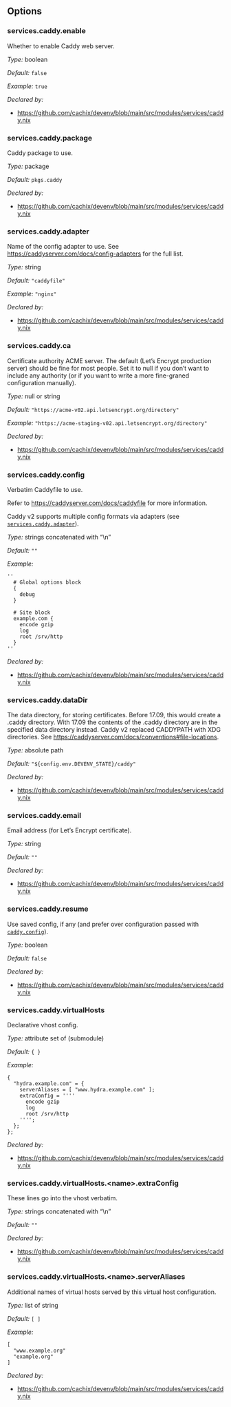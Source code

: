 [comment]: # (Do not edit this file as it is autogenerated. Go to docs/individual-docs if you want to make edits.)
[comment]: # (Please add your documentation above this line)

## Options

### services\.caddy\.enable



Whether to enable Caddy web server\.



*Type:*
boolean



*Default:*
` false `



*Example:*
` true `

*Declared by:*
 - [https://github\.com/cachix/devenv/blob/main/src/modules/services/caddy\.nix](https://github.com/cachix/devenv/blob/main/src/modules/services/caddy.nix)



### services\.caddy\.package



Caddy package to use\.



*Type:*
package



*Default:*
` pkgs.caddy `

*Declared by:*
 - [https://github\.com/cachix/devenv/blob/main/src/modules/services/caddy\.nix](https://github.com/cachix/devenv/blob/main/src/modules/services/caddy.nix)



### services\.caddy\.adapter

Name of the config adapter to use\.
See [https://caddyserver\.com/docs/config-adapters](https://caddyserver\.com/docs/config-adapters) for the full list\.



*Type:*
string



*Default:*
` "caddyfile" `



*Example:*
` "nginx" `

*Declared by:*
 - [https://github\.com/cachix/devenv/blob/main/src/modules/services/caddy\.nix](https://github.com/cachix/devenv/blob/main/src/modules/services/caddy.nix)



### services\.caddy\.ca



Certificate authority ACME server\. The default (Let’s Encrypt
production server) should be fine for most people\. Set it to null if
you don’t want to include any authority (or if you want to write a more
fine-graned configuration manually)\.



*Type:*
null or string



*Default:*
` "https://acme-v02.api.letsencrypt.org/directory" `



*Example:*
` "https://acme-staging-v02.api.letsencrypt.org/directory" `

*Declared by:*
 - [https://github\.com/cachix/devenv/blob/main/src/modules/services/caddy\.nix](https://github.com/cachix/devenv/blob/main/src/modules/services/caddy.nix)



### services\.caddy\.config



Verbatim Caddyfile to use\.

Refer to [https://caddyserver\.com/docs/caddyfile](https://caddyserver\.com/docs/caddyfile)
for more information\.

Caddy v2 supports multiple config formats via adapters (see [` services.caddy.adapter `](\#servicescaddyconfig))\.



*Type:*
strings concatenated with “\\n”



*Default:*
` "" `



*Example:*

```
''
  # Global options block
  {
    debug
  }
  
  # Site block
  example.com {
    encode gzip
    log
    root /srv/http
  }
''
```

*Declared by:*
 - [https://github\.com/cachix/devenv/blob/main/src/modules/services/caddy\.nix](https://github.com/cachix/devenv/blob/main/src/modules/services/caddy.nix)



### services\.caddy\.dataDir



The data directory, for storing certificates\. Before 17\.09, this
would create a \.caddy directory\. With 17\.09 the contents of the
\.caddy directory are in the specified data directory instead\.
Caddy v2 replaced CADDYPATH with XDG directories\.
See [https://caddyserver\.com/docs/conventions\#file-locations](https://caddyserver\.com/docs/conventions\#file-locations)\.



*Type:*
absolute path



*Default:*
` "${config.env.DEVENV_STATE}/caddy" `

*Declared by:*
 - [https://github\.com/cachix/devenv/blob/main/src/modules/services/caddy\.nix](https://github.com/cachix/devenv/blob/main/src/modules/services/caddy.nix)



### services\.caddy\.email



Email address (for Let’s Encrypt certificate)\.



*Type:*
string



*Default:*
` "" `

*Declared by:*
 - [https://github\.com/cachix/devenv/blob/main/src/modules/services/caddy\.nix](https://github.com/cachix/devenv/blob/main/src/modules/services/caddy.nix)



### services\.caddy\.resume



Use saved config, if any (and prefer over configuration passed with [` caddy.config `](\#servicescaddyconfig))\.



*Type:*
boolean



*Default:*
` false `

*Declared by:*
 - [https://github\.com/cachix/devenv/blob/main/src/modules/services/caddy\.nix](https://github.com/cachix/devenv/blob/main/src/modules/services/caddy.nix)



### services\.caddy\.virtualHosts



Declarative vhost config\.



*Type:*
attribute set of (submodule)



*Default:*
` { } `



*Example:*

```
{
  "hydra.example.com" = {
    serverAliases = [ "www.hydra.example.com" ];
    extraConfig = ''''
      encode gzip
      log
      root /srv/http
    '''';
  };
};

```

*Declared by:*
 - [https://github\.com/cachix/devenv/blob/main/src/modules/services/caddy\.nix](https://github.com/cachix/devenv/blob/main/src/modules/services/caddy.nix)



### services\.caddy\.virtualHosts\.\<name>\.extraConfig



These lines go into the vhost verbatim\.



*Type:*
strings concatenated with “\\n”



*Default:*
` "" `

*Declared by:*
 - [https://github\.com/cachix/devenv/blob/main/src/modules/services/caddy\.nix](https://github.com/cachix/devenv/blob/main/src/modules/services/caddy.nix)



### services\.caddy\.virtualHosts\.\<name>\.serverAliases



Additional names of virtual hosts served by this virtual host configuration\.



*Type:*
list of string



*Default:*
` [ ] `



*Example:*

```
[
  "www.example.org"
  "example.org"
]
```

*Declared by:*
 - [https://github\.com/cachix/devenv/blob/main/src/modules/services/caddy\.nix](https://github.com/cachix/devenv/blob/main/src/modules/services/caddy.nix)

